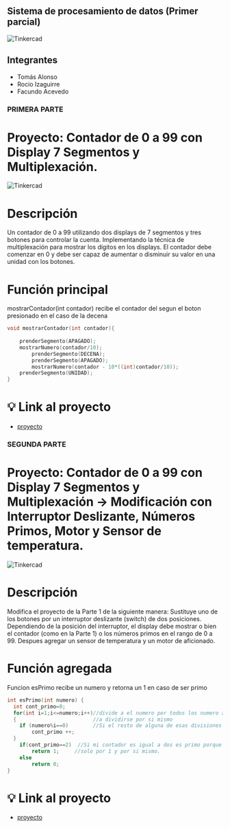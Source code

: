 ## Sistema de procesamiento de datos (Primer parcial)
![Tinkercad](https://github.com/RocioIzaguirre/Parcial_SPD_parte1/blob/main/spd/primer%20parcial%20spd.png)

## Integrantes 
- Tomás Alonso
- Rocio Izaguirre
- Facundo Acevedo

### PRIMERA PARTE
# Proyecto: Contador de 0 a 99 con Display 7 Segmentos y Multiplexación.
![Tinkercad](https://github.com/RocioIzaguirre/Parcial_SPD_parte1/blob/main/spd/Parte_1/Imagenes/Arduino_p1.png)


# Descripción
Un contador de 0 a 99 utilizando dos displays de 7 segmentos y tres botones para
controlar la cuenta. Implementando la técnica de multiplexación para mostrar los dígitos
en los displays. El contador debe comenzar en 0 y debe ser capaz de aumentar o disminuir
su valor en una unidad con los botones.

# Función principal

mostrarContador(int contador) recibe el contador del segun el boton presionado en el caso de la decena 

~~~ C (lenguaje en el que esta escrito)
void mostrarContador(int contador){
	
	prenderSegmento(APAGADO);
	mostrarNumero(contador/10);
    	prenderSegmento(DECENA);
    	prenderSegmento(APAGADO);
    	mostrarNumero(contador - 10*((int)contador/10));
  	prenderSegmento(UNIDAD);
}
~~~

#  :bulb: Link al proyecto
- [proyecto](https://www.tinkercad.com/things/4lFIXDyPHY5-parcialp1/editel?sharecode=VXzAnD9cqqI3S3z6hozVn4Gwyo1SRIBewK1CanuHU-w)




### SEGUNDA PARTE
# Proyecto: Contador de 0 a 99 con Display 7 Segmentos y Multiplexación -> Modificación con Interruptor Deslizante, Números Primos, Motor y Sensor de temperatura.
![Tinkercad](https://github.com/RocioIzaguirre/Parcial_SPD_parte1/blob/main/spd/Parte_3/Imagenes/Arduino_p3.png)

# Descripción

Modifica el proyecto de la Parte 1 de la siguiente manera:
Sustituye uno de los botones por un interruptor deslizante (switch) de dos posiciones.
Dependiendo de la posición del interruptor, el display debe mostrar o bien el contador (como
en la Parte 1) o los números primos en el rango de 0 a 99.
Despues agregar un sensor de temperatura y un motor de aficionado.


# Función agregada

Funcion esPrimo recibe un numero y retorna un 1 en caso de ser primo 


~~~ C (lenguaje en el que esta escrito)
int esPrimo(int numero) {
  int cont_primo=0;
  for(int i=1;i<=numero;i++)//divide a el numero por todos los numero anteriores a si mismo hasta llegar
  {                         //a dividirse por si mismo 
  	if (numero%i==0)        //Si el resto de alguna de esas divisiones es 0 lo sumo a mi contador
    	cont_primo ++;
  }
  	if(cont_primo==2)  //Si mi contador es igual a dos es primo porque los numeros primos son divisibles
    	return 1;     //solo por 1 y por si mismo.
    else
 		return 0;
}
~~~

#  :bulb: Link al proyecto
- [proyecto](https://www.tinkercad.com/things/aPytYa3sQz8-parcialp3/editel?sharecode=mWizTtkcN0jhysMXRFka33HydxYDKEHA5D0L-soYiSs)


